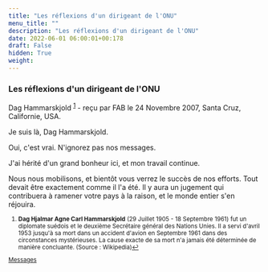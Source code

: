 ```yaml
---
title: "Les réflexions d'un dirigeant de l'ONU"
menu_title: ""
description: "Les réflexions d'un dirigeant de l'ONU"
date: 2022-06-01 06:00:01+00:178
draft: False
hidden: True
weight:
---
```

### Les réflexions d'un dirigeant de l'ONU

Dag Hammarskjold <sup id="a1">[1](#f1)</sup> - reçu par FAB le 24 Novembre 2007, Santa Cruz, Californie, USA.

Je suis là, Dag Hammarskjold.

Oui, c'est vrai. N'ignorez pas nos messages.

J'ai hérité d'un grand bonheur ici, et mon travail continue.

Nous nous mobilisons, et bientôt vous verrez le succès de nos efforts. Tout devait être exactement comme il l'a été. Il y aura un jugement qui contribuera à ramener votre pays à la raison, et le monde entier s'en réjouira.
<small>

1. <large id="f1"> **Dag Hjalmar Agne Carl Hammarskjold** (29 Juillet 1905 - 18 Septembre 1961) fut un diplomate suédois et le deuxième Secrétaire général des Nations Unies. Il a servi d'avril 1953 jusqu'à sa mort dans un accident d'avion en Septembre 1961 dans des circonstances mystérieuses. La cause exacte de sa mort n'a jamais été déterminée de manière concluante. (Source : Wikipedia)[↩](#a1)

[Messages](/fr-contemporary-messages/fr-contemporary-messages-by-date-order/fr-contemporary-messages-2007)
